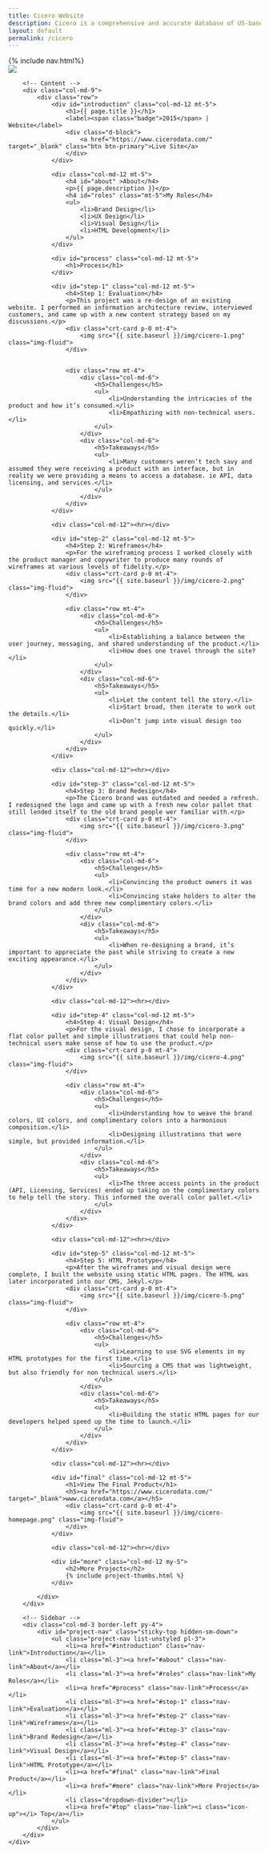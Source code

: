 ```yaml
---
title: Cicero Website
description: Cicero is a comprehensive and accurate database of US-based and international elected officials and legislative districts. Cicero enables you to match constituents with their representatives based on address-level data.
layout: default
permalink: /cicero
---
```


<div id="top" class="row border-bottom">
	{% include nav.html%}
	<div class="container px-0">
		<div class="row">
			<div class="col-md-12">
				<img src="{{ site.baseurl }}/img/cicero-hero.png" class="img-fluid">
			</div>
		</div>
	</div>
</div>

<div id="project-cicero" class="container">
	<div class="row">
		
		<!-- Content -->
		<div class="col-md-9">
			<div class="row">
				<div id="introduction" class="col-md-12 mt-5">
					<h1>{{ page.title }}</h1>
					<label><span class="badge">2015</span> | Website</label>
					<div class="d-block">
						<a href="https://www.cicerodata.com/" target="_blank" class="btn btn-primary">Live Site</a>
					</div>
				</div>

				<div class="col-md-12 mt-5">
					<h4 id="about" >About</h4>
					<p>{{ page.description }}</p>
					<h4 id="roles" class="mt-5">My Roles</h4>
					<ul>
						<li>Brand Design</li>
						<li>UX Design</li>
						<li>Visual Design</li>
						<li>HTML Development</li>
					</ul>
				</div>

				<div id="process" class="col-md-12 mt-5">
					<h1>Process</h1>
				</div>

				<div id="step-1" class="col-md-12 mt-5">
					<h4>Step 1: Evaluation</h4>
					<p>This project was a re-design of an existing website. I performed an information architecture review, interviewed customers, and came up with a new content strategy based on my discussions.</p>
					<div class="crt-card p-0 mt-4">
						<img src="{{ site.baseurl }}/img/cicero-1.png" class="img-fluid">
					</div>
					

					<div class="row mt-4">
						<div class="col-md-6">
							<h5>Challenges</h5>
							<ul>
								<li>Understanding the intricacies of the product and how it’s consumed.</li>
								<li>Empathizing with non-technical users.</li>
							</ul>
						</div>
						<div class="col-md-6">
							<h5>Takeaways</h5>
							<ul>
								<li>Many customers weren’t tech savy and assumed they were receiving a product with an interface, but in reality we were providing a means to access a database. ie API, data licensing, and services.</li>
							</ul>
						</div>
					</div>
				</div>

				<div class="col-md-12"><hr></div>

				<div id="step-2" class="col-md-12 mt-5">
					<h4>Step 2: Wireframes</h4>
					<p>For the wireframing process I worked closely with the product manager and copywriter to produce many rounds of wireframes at various levels of fidelity.</p>
					<div class="crt-card p-0 mt-4">
						<img src="{{ site.baseurl }}/img/cicero-2.png" class="img-fluid">
					</div>

					<div class="row mt-4">
						<div class="col-md-6">
							<h5>Challenges</h5>
							<ul>
								<li>Establishing a balance between the user journey, messaging, and shared understanding of the product.</li>
								<li>How does one travel through the site?</li>
							</ul>
						</div>
						<div class="col-md-6">
							<h5>Takeaways</h5>
							<ul>
								<li>Let the content tell the story.</li>
								<li>Start broad, then iterate to work out the details.</li>
								<li>Don’t jump into visual design too quickly.</li>
							</ul>
						</div>
					</div>
				</div>

				<div class="col-md-12"><hr></div>

				<div id="step-3" class="col-md-12 mt-5">
					<h4>Step 3: Brand Redesign</h4>
					<p>The Cicero brand was outdated and needed a refresh. I redesigned the logo and came up with a fresh new color pallet that still lended itself to the old brand people wer familiar with.</p>
					<div class="crt-card p-0 mt-4">
						<img src="{{ site.baseurl }}/img/cicero-3.png" class="img-fluid">
					</div>

					<div class="row mt-4">
						<div class="col-md-6">
							<h5>Challenges</h5>
							<ul>
								<li>Convincing the product owners it was time for a new modern look.</li>
								<li>Convincing stake holders to alter the brand colors and add three new complimentary colors.</li>
							</ul>
						</div>
						<div class="col-md-6">
							<h5>Takeaways</h5>
							<ul>
								<li>When re-designing a brand, it’s important to appreciate the past while striving to create a new exciting appearance.</li>
							</ul>
						</div>
					</div>
				</div>

				<div class="col-md-12"><hr></div>

				<div id="step-4" class="col-md-12 mt-5">
					<h4>Step 4: Visual Design</h4>
					<p>For the visual design, I chose to incorporate a flat color pallet and simple illustrations that could help non-technical users make sense of how to use the product.</p>
					<div class="crt-card p-0 mt-4">
						<img src="{{ site.baseurl }}/img/cicero-4.png" class="img-fluid">
					</div>

					<div class="row mt-4">
						<div class="col-md-6">
							<h5>Challenges</h5>
							<ul>
								<li>Understanding how to weave the brand colors, UI colors, and complimentary colors into a harmonious composition.</li>
								<li>Designing illustrations that were simple, but provided information.</li>
							</ul>
						</div>
						<div class="col-md-6">
							<h5>Takeaways</h5>
							<ul>
								<li>The three access points in the product (API, Licensing, Services) ended up taking on the complimentary colors to help tell the story. This informed the overall color pallet.</li>
							</ul>
						</div>
					</div>
				</div>

				<div class="col-md-12"><hr></div>

				<div id="step-5" class="col-md-12 mt-5">
					<h4>Step 5: HTML Prototype</h4>
					<p>After the wireframes and visual design were complete, I built the website using static HTML pages. The HTML was later incorporated into our CMS, Jekyl.</p>
					<div class="crt-card p-0 mt-4">
						<img src="{{ site.baseurl }}/img/cicero-5.png" class="img-fluid">
					</div>

					<div class="row mt-4">
						<div class="col-md-6">
							<h5>Challenges</h5>
							<ul>
								<li>Learning to use SVG elements in my HTML prototypes for the first time.</li>
								<li>Sourcing a CMS that was lightweight, but also friendly for non technical users.</li>
							</ul>
						</div>
						<div class="col-md-6">
							<h5>Takeaways</h5>
							<ul>
								<li>Building the static HTML pages for our developers helped speed up the time to launch.</li>
							</ul>
						</div>
					</div>
				</div>

				<div class="col-md-12"><hr></div>

				<div id="final" class="col-md-12 mt-5">
					<h1>View The Final Product</h1>
					<h5><a href="https://www.cicerodata.com/" target="_blank">www.cicerodata.com</a></h5>
					<div class="crt-card p-0 mt-4">
						<img src="{{ site.baseurl }}/img/cicero-homepage.png" class="img-fluid">
					</div>
				</div>

				<div class="col-md-12"><hr></div>

				<div id="more" class="col-md-12 my-5">
					<h2>More Projects</h2>
					{% include project-thumbs.html %}
				</div>

			</div>
		</div>
		
		<!-- Sidebar -->
		<div class="col-md-3 border-left py-4">
			<div id="project-nav" class="sticky-top hidden-sm-down">
				<ul class="project-nav list-unstyled pl-3">
					<li><a href="#introduction" class="nav-link">Introduction</a></li>
					<li class="ml-3"><a href="#about" class="nav-link">About</a></li>
					<li class="ml-3"><a href="#roles" class="nav-link">My Roles</a></li>
					<li><a href="#process" class="nav-link">Process</a></li>
					<li class="ml-3"><a href="#step-1" class="nav-link">Evaluation</a></li>
					<li class="ml-3"><a href="#step-2" class="nav-link">Wireframes</a></li>
					<li class="ml-3"><a href="#step-3" class="nav-link">Brand Redesign</a></li>
					<li class="ml-3"><a href="#step-4" class="nav-link">Visual Design</a></li>
					<li class="ml-3"><a href="#step-5" class="nav-link">HTML Prototype</a></li>
					<li><a href="#final" class="nav-link">Final Product</a></li>
					<li><a href="#more" class="nav-link">More Projects</a></li>
					<li class="dropdown-divider"></li>
					<li><a href="#top" class="nav-link"><i class="icon-up"></i> Top</a></li>
				</ul>
			</div>
		</div>
	</div>
</div>